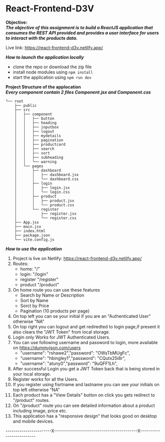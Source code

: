 # React-Frontend-D3V   
  
**Objective:**  
***The objective of this assignment is to build a ReactJS application that consumes the REST API provided and provides a user interface for users to interact with the products data.***  

Live link: https://react-frontend-d3v.netlify.app/  
  
***How to launch the application locally***  
* clone the repo or download the zip file
* install node modules using `npm install`
* start the application using `npm run dev`
  
   
**Project Structure of the applocation**  
***Every component contain 2 files Component.jsx and Component.css***  

```
└── root
    ├── public
    ├── src
    │   ├── component
    │   │   ├── button
    │   │   ├── heading
    │   │   ├── inputbox
    │   │   ├── logout
    │   │   ├── mydetails
    │   │   ├── pagination
    │   │   ├── productcard
    │   │   ├── search
    │   │   ├── sort
    │   │   ├── subheading
    │   │   └── warning
    │   └── pages
    │       ├── dashboard
    │       │   ├── dashboard.jsx
    │       │   └── dashboard.css
    │       ├── login
    │       │   ├── login.jsx
    │       │   └── login.css
    │       ├── product
    │       │   ├── product.jsx
    │       │   └── product.css
    │       └── register
    │           ├── register.jsx
    │           └── register.css
    ├── App.jsx
    ├── main.jsx
    ├── index.html
    ├── package.json
    └── vite.config.js
```

***How to use the application***  
1. Project is live on Netlify: https://react-frontend-d3v.netlify.app/
2. Routes:
   - home:  "/"
   - login: "/login"
   - register "/register"
   - product "/product"
3. On home route you can use these features
   - Search by Name or Description
   - Sort by Name
   - Sorct by Price
   - Pagination (10 products per page)
4. On top left you can se your initial if you are an "Authenticated User" otherwise "NA"
5. On top right you can logout and get rediredted to login page,if present it also clears the "JWT Token" from local storage.
6. Login only Works for JWT Authenticated Users.
7. You can use following username and password to login, more available on https://dummyjson.com/users
   - "username": "rshawe2","password": "OWsTbMUgFc",
   - "username": "hbingley1","password": "CQutx25i8r",
   - "username": "atuny0","password": "9uQFF1Lh",
8. After successful Login you get a JWT Token back that is being stored in your local storage.
9. Register works for all the Users.
10. If you register using fisrtname and lastname you can see your initials on top left otherwise "NA"
11. Each product has a "View Details" button on click you gets redirect to "/product" routes.
12. On "/product" route you can see detailed information about a product including image, price etc.
13. This application has a "responsive design" that looks good on desktop and mobile devices.

  -----------------------X------------------------------------------X-------------------------
